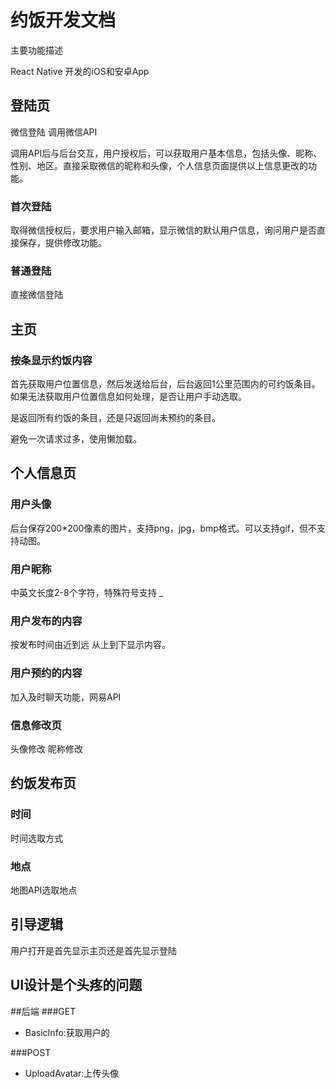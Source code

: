 
# 约饭开发文档

主要功能描述

React Native 开发的iOS和安卓App 
## 登陆页
微信登陆 调用微信API 

调用API后与后台交互，用户授权后，可以获取用户基本信息，包括头像、昵称、性别、地区。直接采取微信的昵称和头像，个人信息页面提供以上信息更改的功能。

### 首次登陆 
取得微信授权后，要求用户输入邮箱，显示微信的默认用户信息，询问用户是否直接保存，提供修改功能。 
### 普通登陆 
直接微信登陆

## 主页
### 按条显示约饭内容

首先获取用户位置信息，然后发送给后台，后台返回1公里范围内的可约饭条目。如果无法获取用户位置信息如何处理，是否让用户手动选取。

是返回所有约饭的条目，还是只返回尚未预约的条目。

避免一次请求过多，使用懒加载。

## 个人信息页
### 用户头像
后台保存200*200像素的图片，支持png，jpg，bmp格式。可以支持gif，但不支持动图。
### 用户昵称
中英文长度2-8个字符，特殊符号支持 _  
### 用户发布的内容
按发布时间由近到远 从上到下显示内容。
### 用户预约的内容
加入及时聊天功能，网易API

### 信息修改页
头像修改 昵称修改 
## 约饭发布页
### 时间
时间选取方式
### 地点 
地图API选取地点
 
## 引导逻辑
用户打开是首先显示主页还是首先显示登陆

## UI设计是个头疼的问题



##后端
###GET
* BasicInfo:获取用户的

###POST
* UploadAvatar:上传头像